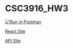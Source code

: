 # CSC3916_HW3

[![Run in Postman](https://run.pstmn.io/button.svg)](https://app.getpostman.com/run-collection/5676d3dfc9ff43342a39?action=collection%2Fimport#?env%5BCSC3916_HW3%5D=W3sia2V5IjoidG9rZW4iLCJ2YWx1ZSI6IiIsImVuYWJsZWQiOnRydWUsInR5cGUiOiJhbnkiLCJzZXNzaW9uVmFsdWUiOiJKV1QuLi4iLCJzZXNzaW9uSW5kZXgiOjB9LHsia2V5IjoidG9rZW4xIiwidmFsdWUiOiIiLCJlbmFibGVkIjp0cnVlLCJ0eXBlIjoiYW55Iiwic2Vzc2lvblZhbHVlIjoiSldULi4uIiwic2Vzc2lvbkluZGV4IjoxfV0=)

[React Site](https://jfull-hw5.herokuapp.com/)

[API Site](https://jfull-api.herokuapp.com/)
